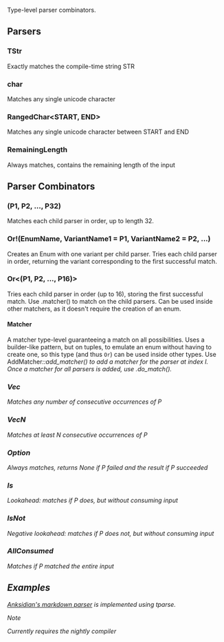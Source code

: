 Type-level parser combinators.

## Parsers
### TStr<STR>
Exactly matches the compile-time string STR
### char
Matches any single unicode character
### RangedChar<START, END>
Matches any single unicode character between START and END
### RemainingLength
Always matches, contains the remaining length of the input

## Parser Combinators
### (P1, P2, ..., P32)
Matches each child parser in order, up to length 32.
### Or!(EnumName, VariantName1 = P1, VariantName2 = P2, ...)
Creates an Enum with one variant per child parser.
Tries each child parser in order, returning the variant corresponding to the first successful match.
### Or<(P1, P2, ..., P16)>
Tries each child parser in order (up to 16), storing the first successful match.
Use .matcher() to match on the child parsers.
Can be used inside other matchers, as it doesn't require the creation of an enum.
#### Matcher
A matcher type-level guaranteeing a match on all possibilities.
Uses a builder-like pattern, but on tuples, to emulate an enum without having to create one, so this type (and thus `Or`) can be used inside other types.
Use AddMatcher<I>::add_matcher() to add a matcher for the parser at index I.
Once a matcher for all parsers is added, use .do_match().
### Vec<P>
Matches any number of consecutive occurrences of P
### VecN<P>
Matches at least N consecutive occurrences of P
### Option<P>
Always matches, returns None if P failed and the result if P succeeded
### Is<P>
Lookahead: matches if P does, but without consuming input
### IsNot<P>
Negative lookahead: matches if P does *not*, but without consuming input
### AllConsumed<P>
Matches if P matched the entire input

## Examples
[Anksidian's markdown parser](https://github.com/jullanggit/anksidian/blob/main/src/handle_md.rs) is implemented using tparse.

> [!NOTE]
Currently requires the nightly compiler

